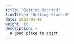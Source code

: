 ```yaml
---
title: "Getting Started"
linkTitle: "Getting Started"
date: 2022-01-12
weight: 10
description: >
  A good place to start
---
```




